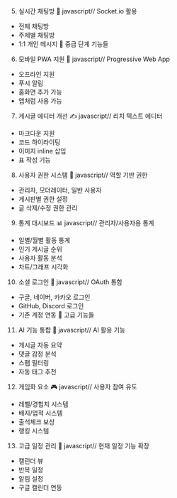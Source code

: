 5. 실시간 채팅방 💬
javascript// Socket.io 활용
- 전체 채팅방
- 주제별 채팅방
- 1:1 개인 메시지
🚀 중급 단계 기능들
6. 모바일 PWA 지원 📱
javascript// Progressive Web App
- 오프라인 지원
- 푸시 알림
- 홈화면 추가 가능
- 앱처럼 사용 가능
7. 게시글 에디터 개선 ✍️
javascript// 리치 텍스트 에디터
- 마크다운 지원
- 코드 하이라이팅
- 이미지 inline 삽입
- 표 작성 기능
8. 사용자 권한 시스템 👑
javascript// 역할 기반 권한
- 관리자, 모더레이터, 일반 사용자
- 게시판별 권한 설정
- 글 삭제/수정 권한 관리
9. 통계 대시보드 📊
javascript// 관리자/사용자용 통계
- 일별/월별 활동 통계
- 인기 게시글 순위
- 사용자 활동 분석
- 차트/그래프 시각화
10. 소셜 로그인 🔑
javascript// OAuth 통합
- 구글, 네이버, 카카오 로그인
- GitHub, Discord 로그인
- 기존 계정 연동
🎯 고급 기능들
11. AI 기능 통합 🤖
javascript// AI 활용 기능
- 게시글 자동 요약
- 댓글 감정 분석
- 스팸 필터링
- 자동 태그 추천
12. 게임화 요소 🎮
javascript// 사용자 참여 유도
- 레벨/경험치 시스템
- 배지/업적 시스템
- 출석체크 보상
- 랭킹 시스템
13. 고급 일정 관리 📅
javascript// 현재 일정 기능 확장
- 캘린더 뷰
- 반복 일정
- 알림 설정
- 구글 캘린더 연동